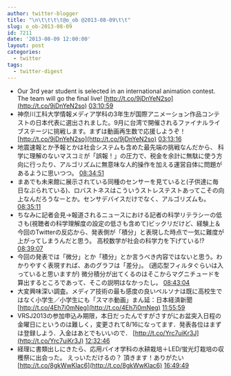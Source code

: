 ```yaml
---
author: twitter-blogger
title: "\n\t\t\t\t@o_ob @2013-08-09\t\t"
slug: o_ob-2013-08-09
id: 7211
date: '2013-08-09 12:00:00'
layout: post
categories:
  - twitter
tags:
  - twitter-digest
---
```


*   Our 3rd year student is selected in an international animation contest. The team will go the final live! [http://t.co/9jDnYeN2so](http://t.co/9jDnYeN2so) [03:10:59](http://twitter.com/o_ob/statuses/365535627694972928)
*   神奈川工科大学情報メディア学科の3年生が国際アニメーション作品コンテストの日本代表に選出されました。9月に台湾で開催されるファイナルライブステージに挑戦します。まずは動画再生数で応援しようぞ！ [http://t.co/9jDnYeN2so](http://t.co/9jDnYeN2so) [03:13:16](http://twitter.com/o_ob/statuses/365536203623251969)
*   地震速報とか予報とかは社会システムも含めた最先端の挑戦なんだから、 科学に理解のないマスコミが「誤報！」の圧力で、税金を余計に無駄に使う方向に行ったり、アルゴリズムに無意味な人的操作を加える運営自体に問題があるように思いつつ。 [08:34:51](http://twitter.com/o_ob/statuses/365617131565481984)
*   まあでも未来館に展示されている同種のセンサーを見ていると(子供達に毎日なぶられている)、ロバストネスはこういうストレステストあってこその向上なんだろうなーとか。センサデバイスだけでなく、アルゴリズムも。 [08:35:11](http://twitter.com/o_ob/statuses/365617215304769537)
*   ちなみに記者会見→報道されるニュースにおける記者の科学リテラシーの低さも(視聴者の科学理解度の設定の低さも含めて)ビックリだけど、経験上＆今回のTwitterの反応から、発表側が「積分」と表現した時点で一気に難度が上がってしまうんだと思う。 高校数学が社会の科学力を下げている!? [08:39:07](http://twitter.com/o_ob/statuses/365618206553022464)
*   今回の発表では「微分」とか「積分」とか言うべき内容ではないと思う。わかりやすく表現すれば、あのグラフは「差分」。 (適応型フィルタぐらいは入っていると思いますが) 微分積分が出てくるのはそこからマグニチュードを算出するところであって、そこの説明はなかったし。 [08:43:04](http://twitter.com/o_ob/statuses/365619198153601026)
*   大変興味深い調査。メディア技術の最も感度の良いペルソナは既に高校生ではなく小学生／小学生にも「スマホ動画」まん延：日本経済新聞 [http://t.co/4Eh7i0mNeg](http://t.co/4Eh7i0mNeg) [11:55:59](http://twitter.com/o_ob/statuses/365667746907828224)
*   VRSJ2013の参加申込み期限，本日だったんですがさすがにお盆突入日程の金曜日にというのは難しく，変更されて8/16になってます．発表各位はまずは登録しよう．入金はあとでもいいので． [http://t.co/Yrc7uiKr3J](http://t.co/Yrc7uiKr3J) [12:32:46](http://twitter.com/o_ob/statuses/365677004575617026)
*   経理に書類出しにきたら、応用バイオ学科の水耕栽培＋LED/蛍光灯栽培の収穫祭に出会った。 えっいただけるの？ 頂きます！ありがたい [http://t.co/8gkWwKlac6](http://t.co/8gkWwKlac6) [16:49:49](http://twitter.com/o_ob/statuses/365741692118249472)